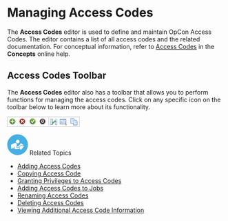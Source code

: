 # Managing Access Codes

The **Access Codes** editor is used to define and maintain
OpCon Access Codes. The editor contains a
list of all access codes and the related documentation. For conceptual
information, refer to [Access Codes](../../../objects/access-codes.md) in the
**Concepts** online help.

## Access Codes Toolbar

The **Access Codes** editor also has a toolbar that allows you to
perform functions for managing the access codes. Click on any specific
icon on the toolbar below to learn more about its functionality.

![Access Codes toolbar](../../../Resources/Images/EM/EMcalendarstoolbar.png "Access Codes toolbar")

![White \"person reading\" icon on blue circular background](../../../Resources/Images/moreinfo-icon(48x48).png "More Info icon")
Related Topics

- [Adding Access Codes](Adding-Access-Codes.md)
- [Copying Access Code](Copying-Access-Codes.md)
- [Granting Privileges to Access     Codes](Managing-Access-Codes-Privileges.md#Granting)
- [Adding Access Codes to     Jobs](Adding-Access-Codes-to-Jobs.md)
- [Renaming Access Codes](Renaming-Access-Codes.md)
- [Deleting Access Codes](Deleting-Access-Codes.md)
- [Viewing Additional Access Code     Information](Viewing-Additional-Access-Code-Info.md)
